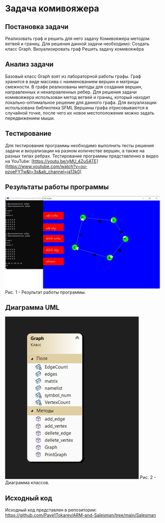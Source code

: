 # Задача комивояжера
## Постановка задачи
Реализовать граф и решить для него задачу Комивояжера методом ветвей и границ. Для решения данной задачи необходимо:
Создать класс Graph.
Визуализировать граф
Решить задачу комивояжёра

## Анализ задачи
Базовый класс Graph взят из лабораторной работы графы. Граф хранится в виде массива с наименованием вершин и матрицы смежности. В графе реализованы методы для создания вершин, направленных и ненаправленных ребер.
Для решения задачи комивояжера использован метод ветвей и границ, который находит локально-оптимальное решение для данного графа. 
Для визуализации использована библиотека SFML Вершины графа отрисовываются в случайной точке, после чего их новое местоположение можно задать передвижением мыши.
## Тестирование
Для тестирования программы необходимо выполнить тесты решения задачи и визуализации на разном количестве вершин, а также на разных типах ребрах. Тестирование программы представленно в видео на YouTube: [https://youtu.be/yMU_4ZuSATE](https://www.youtube.com/watch?v=ou-pzoeFYTw&t=3s&ab_channel=ja13k0)
## Результаты работы программы
![result](reports/testgraph.jpg)
Рис. 1 - Результат работы программы.
## Диаграмма UML
![diagramm](reports/classdiagramm.jpg)
Рис. 2 - Диаграмма классов.
## Исходный код
Исходный код представлен в репозитории: https://github.com/Pave1Tokarev/ARM-and-Salesman/tree/main/Salesman
